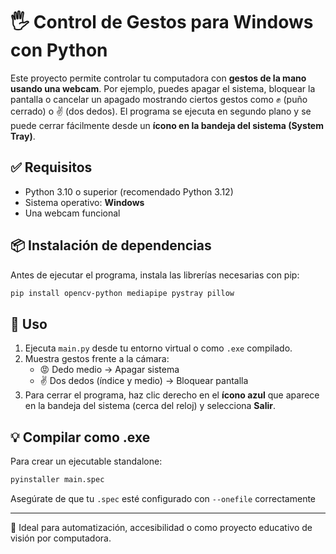 
# 🖐️ Control de Gestos para Windows con Python

Este proyecto permite controlar tu computadora con **gestos de la mano usando una webcam**. Por ejemplo, puedes apagar el sistema, bloquear la pantalla o cancelar un apagado mostrando ciertos gestos como ✊ (puño cerrado) o ✌️ (dos dedos). El programa se ejecuta en segundo plano y se puede cerrar fácilmente desde un **ícono en la bandeja del sistema (System Tray)**.

## ✅ Requisitos

- Python 3.10 o superior (recomendado Python 3.12)
- Sistema operativo: **Windows**
- Una webcam funcional

## 📦 Instalación de dependencias

Antes de ejecutar el programa, instala las librerías necesarias con pip:

```bash
pip install opencv-python mediapipe pystray pillow
```

## 🚀 Uso

1. Ejecuta `main.py` desde tu entorno virtual o como `.exe` compilado.
2. Muestra gestos frente a la cámara:
   - 😡 Dedo medio → Apagar sistema
   - ✌️ Dos dedos (índice y medio) → Bloquear pantalla
3. Para cerrar el programa, haz clic derecho en el **ícono azul** que aparece en la bandeja del sistema (cerca del reloj) y selecciona **Salir**.

## 💡 Compilar como .exe

Para crear un ejecutable standalone:

```bash
pyinstaller main.spec
```

Asegúrate de que tu `.spec` esté configurado con `--onefile` correctamente

---

🎯 Ideal para automatización, accesibilidad o como proyecto educativo de visión por computadora.
